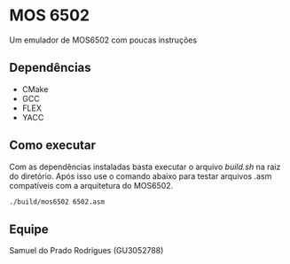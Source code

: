 # MOS 6502

Um emulador de MOS6502 com poucas instruções

## Dependências

- CMake
- GCC
- FLEX
- YACC

## Como executar

Com as dependências instaladas basta executar o arquivo *build.sh* na raiz do diretório. Após isso use o comando abaixo para testar arquivos .asm compatíveis com a arquitetura do MOS6502.


```bash
./build/mos6502 6502.asm
```

## Equipe

Samuel do Prado Rodrigues (GU3052788)
